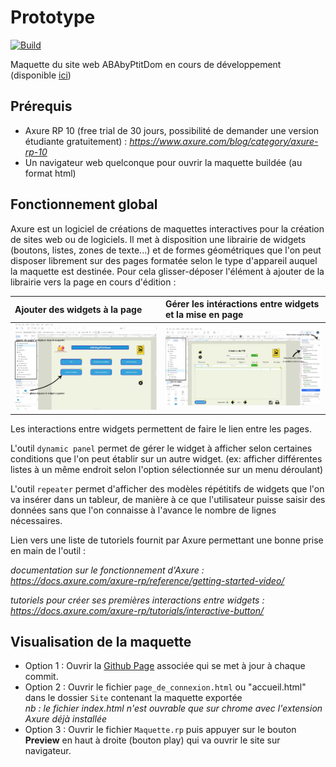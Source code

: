 # Prototype

[![Build](https://github.com/P-tit-Dom/Prototype/actions/workflows/maquette.yml/badge.svg)](https://p-tit-dom.github.io/Prototype/)

Maquette du site web ABAbyPtitDom en cours de développement (disponible [ici](https://p-tit-dom.github.io/Prototype/))

## Prérequis

- Axure RP 10 (free trial de 30 jours, possibilité de demander une version étudiante gratuitement) :
*<https://www.axure.com/blog/category/axure-rp-10>*
- Un navigateur web quelconque pour ouvrir la maquette buildée (au format html)

## Fonctionnement global

Axure est un logiciel de créations de maquettes interactives pour la création de sites web ou de logiciels. Il met à disposition une librairie de widgets (boutons, listes, zones de texte...) et de formes géométriques que l'on peut disposer librement sur des pages formatée selon le type d'appareil auquel la maquette est destinée.
Pour cela glisser-déposer l'élément à ajouter de la librairie vers la page en cours d'édition :

|Ajouter des widgets à la page|Gérer les intéractions entre widgets et la mise en page|
|:----------------------------|:------------------------------------------------------|
|![widgets](Documentation/Images/widgets.jpg) | ![interactions](Documentation/Images/interactions.jpg) |

Les interactions entre widgets permettent de faire le lien entre les pages.

L'outil `dynamic panel` permet de gérer le widget à afficher selon certaines conditions que l'on peut établir sur un autre widget. (ex: afficher différentes listes à un même endroit selon l'option sélectionnée sur un menu déroulant)

L'outil `repeater` permet d'afficher des modèles répétitifs de widgets que l'on va insérer dans un tableur, de manière à ce que l'utilisateur puisse saisir des données sans que l'on connaisse à l'avance le nombre de lignes nécessaires.

Lien vers une liste de tutoriels fournit par Axure permettant une bonne prise en main de l'outil :

*documentation sur le fonctionnement d'Axure :*
*<https://docs.axure.com/axure-rp/reference/getting-started-video/>*

*tutoriels pour créer ses premières interactions entre widgets :*
*<https://docs.axure.com/axure-rp/tutorials/interactive-button/>*

## Visualisation de la maquette

- Option 1 : Ouvrir la [Github Page](https://p-tit-dom.github.io/Prototype/) associée qui se met à jour à chaque commit.
- Option 2 : Ouvrir le fichier `page_de_connexion.html` ou "accueil.html" dans le dossier `Site` contenant la maquette exportée  
*nb : le fichier index.html n'est ouvrable que sur chrome avec l'extension Axure déjà installée*
- Option 3 : Ouvrir le fichier `Maquette.rp` puis appuyer sur le bouton **Preview** en haut à droite (bouton play) qui va ouvrir le site sur navigateur.
